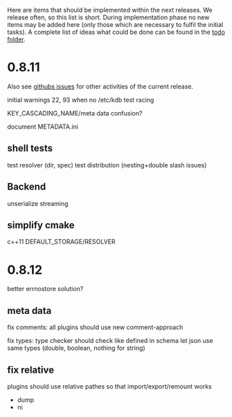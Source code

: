 Here are items that should be implemented within the next releases.
We release often, so this list is short.
During implementation phase no new items may be added here (only
those which are necessary to fulfil the initial tasks).
A complete list of ideas what could be done can be found in the
[todo folder](.).


# 0.8.11 #

Also see [githubs issues](https://github.com/ElektraInitiative/libelektra/issues)
for other activities of the current release.

initial warnings 22, 93 when no /etc/kdb
test racing

KEY_CASCADING_NAME/meta data confusion?

document METADATA.ini

## shell tests ##

test resolver (dir, spec)
test distribution (nesting+double slash issues)

## Backend ##

unserialize
streaming

## simplify cmake ##

c++11
DEFAULT_STORAGE/RESOLVER

# 0.8.12

better errnostore solution?

## meta data ##

fix comments:
	all plugins should use new comment-approach

fix types:
	type checker should check like defined in schema
	let json use same types (double, boolean, nothing for string)

## fix relative ##

plugins should use relative pathes so that import/export/remount works

- dump
- ni
